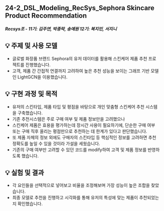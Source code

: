 ## 24-2_DSL_Modeling_RecSys_Sephora Skincare Product Recommendation
##### Recsys조 - 11기: 김주연, 박종락, 송예원 12기: 복지민, 서지니
## 💡 주제 및 사용 모델
* 글로벌 화장품 브랜드 Sephora의 유저 데이터를 활용해 스킨케어 제품 추천 프로젝트를 진행했습니다.
* 고객, 제품 간 간접적 연결까지 고려하여 높은 추천 성능을 보이는 그래프 기반 모델인 LightGCN을 이용했습니다.

## 💡 구현 과정 및 목적
* 유저의 스킨타입, 제품 타입 및 평점을 바탕으로 개인 맞춤형 스킨케어 추천 시스템을 구축했습니다.
* 기존 추천시스템은 주로 구매 여부 및 제품 정보만을 고려했으나
* 스킨케어 제품은 효용을 평가하는데 장시간 사용이 필요하기에, 단순한 구매 여부 또는 구매 직후 올리는 평점만으로 추천하는 데 한계가 있다고 판단했습니다.
* 또 제품 자체의 정보 외에도 구매자의 스킨타입 등 핵심적인 정보를 고려하면 추천 정확도를 높일 수 있을 것이라 가설을 세웠습니다.
* 기존의 구매 여부만 고려할 수 있던 코드를 modify하여 고객 및 제품 정보를 반영하도록 했습니다.

## 💡 실험 및 결과
* 각 요인들을 선택적으로 넣어보고 비율을 조정해보며 가장 성능이 높은 조합을 찾았습니다.
* 최종 모델로 추천을 진행하고 시각화를 통해 유저의 특성에 맞는 제품이 추천되었는지 확인했습니다.


